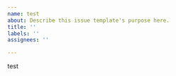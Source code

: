 ```yaml
---
name: test
about: Describe this issue template's purpose here.
title: ''
labels: ''
assignees: ''

---
```


test
